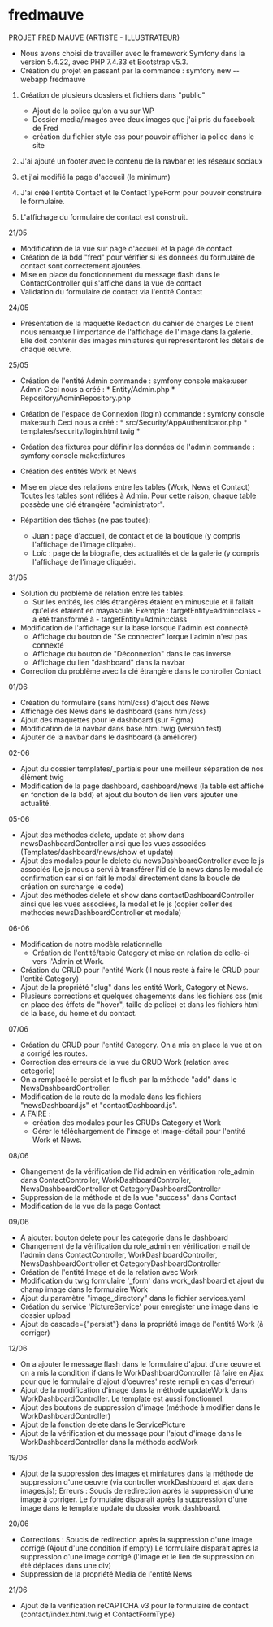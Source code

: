 # fredmauve

PROJET FRED MAUVE (ARTISTE - ILLUSTRATEUR)

- Nous avons choisi de travailler avec le framework Symfony dans la version 5.4.22, avec PHP 7.4.33 et Bootstrap v5.3.
- Création du projet en passant par la commande : symfony new --webapp fredmauve

1. Création de plusieurs dossiers et fichiers dans "public"
    - Ajout de la police qu'on a vu sur WP
    - Dossier media/images avec deux images que j'ai pris du facebook de Fred
    - création du fichier style css pour pouvoir afficher la police dans le site

2. J'ai ajouté un footer avec le contenu de la navbar et les réseaux sociaux
3. et j'ai modifié la page d'accueil (le minimum)
4. J'ai créé l'entité Contact et le ContactTypeForm pour pouvoir construire le formulaire.
5. L'affichage du formulaire de contact est construit.

21/05
- Modification de la vue sur page d'accueil et la page de contact
- Création de la bdd "fred" pour vérifier si les données du formulaire de contact sont correctement ajoutées.
- Mise en place du fonctionnement du message flash dans le ContactController qui s'affiche dans la vue de contact
- Validation du formulaire de contact via l'entité Contact

24/05
- Présentation de la maquette
    Redaction du cahier de charges
    Le client nous remarque l'importance de l'affichage de l'image dans la galerie. Elle doit contenir des images miniatures qui représenteront les détails de chaque œuvre.

25/05
- Création de l'entité Admin
    commande : symfony console make:user Admin
    Ceci nous a créé :
        * Entity/Admin.php
        * Repository/AdminRepository.php
- Création de l'espace de Connexion (login)
    commande : symfony console make:auth
    Ceci nous a créé :
        * src/Security/AppAuthenticator.php
        * templates/security/login.html.twig
        *
- Création des fixtures pour définir les données de l'admin
    commande : symfony console make:fixtures

- Création des entités Work et News
- Mise en place des relations entre les tables (Work, News et Contact)
    Toutes les tables sont réliées à Admin. Pour cette raison, chaque table possède une clé étrangère "administrator".
- Répartition des tâches (ne pas toutes):
    - Juan : page d'accueil, de contact et de la boutique (y compris l'affichage de l'image cliquée).
    - Loïc : page de la biografie, des actualités et de la galerie (y compris l'affichage de l'image cliquée).

31/05
- Solution du problème de relation entre les tables.
    - Sur les entités, les clés étrangères étaient en minuscule et il fallait qu'elles étaient en mayascule.
        Exemple : targetEntity=admin::class - a été transformé à -
                  targetEntity=Admin::class
- Modification de l'affichage sur la base lorsque l'admin est connecté.
    - Affichage du bouton de "Se connecter" lorque l'admin n'est pas connexté
    - Affichage du bouton de "Déconnexion" dans le cas inverse.
    - Affichage du lien "dashboard" dans la navbar
- Correction du problème avec la clé étrangère dans le controller Contact

01/06
- Création du formulaire (sans html/css) d'ajout des News
- Affichage des News dans le dashboard (sans html/css)
- Ajout des maquettes pour le dashboard (sur Figma)
- Modification de la navbar dans base.html.twig (version test)
- Ajouter de la navbar dans le dashboard (à améliorer)

02-06
- Ajout du dossier templates/_partials pour une meilleur séparation de nos élément twig
- Modification de la page dashboard, dashboard/news (la table est affiché en fonction de la bdd) et ajout du bouton de lien vers ajouter une actualité.

05-06
- Ajout des méthodes delete, update et show dans newsDashboardController ainsi que les vues associées (Templates/dashboard/news/show et update)
- Ajout des modales pour le delete du newsDashboardController avec le js associés (Le js nous a servi à transférer l'id de la news dans le modal de confirmation car si on fait le modal directement dans la boucle de création on surcharge le code)
- Ajout des méthodes delete et show dans contactDashboardController ainsi que les vues associées, la modal et le js (copier coller des methodes newsDashboardController et modale)

06-06
- Modification de notre modèle relationnelle
    - Création de l'entité/table Category et mise en relation de celle-ci vers l'Admin et Work.
- Création du CRUD pour l'entité Work (Il nous reste à faire le CRUD pour l'entité Category)
- Ajout de la propriété "slug" dans les entité Work, Category et News.
- Plusieurs corrections et quelques chagements dans les fichiers css (mis en place des éffets de "hover", taille de police) et dans les fichiers html de la base, du home et du contact.

07/06
- Création du CRUD pour l'entité Category. On a mis en place la vue et on a corrigé les routes.
- Correction des erreurs de la vue du CRUD Work (relation avec categorie)
- On a remplacé le persist et le flush par la méthode "add" dans le NewsDashboardController.
- Modification de la route de la modale dans les fichiers "newsDashboard.js" et "contactDashboard.js".
- A FAIRE :
    - création des modales pour les CRUDs Category et Work
    - Gérer le téléchargement de l'image et image-détail pour l'entité Work et News.

08/06
- Changement de la vérification de l'id admin en vérification role_admin dans ContactController, WorkDashboardController, NewsDashboardController et CategoryDashboardController
- Suppression de la méthode et de la vue "success" dans Contact
- Modification de la vue de la page Contact

09/06
- A ajouter: bouton delete pour les catégorie dans le dashboard
- Changement de la vérification du role_admin en vérification email de l'admin dans ContactController, WorkDashboardController, NewsDashboardController et CategoryDashboardController
- Création de l'entité Image et de la relation avec Work
- Modification du twig formulaire '_form' dans work_dashboard et ajout du champ image dans le formulaire Work
- Ajout du paramètre "image_directory" dans le fichier services.yaml
- Création du service 'PictureService' pour enregister une image dans le dossier upload
- Ajout de cascade={"persist"} dans la propriété image de l'entité Work (à corriger)

12/06
- On a ajouter le message flash dans le formulaire d'ajout d'une œuvre et on a mis la condition if dans le WorkDashboardController (à faire en Ajax pour que le formulaire d'ajout d'oeuvres' reste rempli en cas d'erreur)
- Ajout de la modification d'image dans la méthode updateWork dans WorkDashboardController. Le template est aussi fonctionnel.
- Ajout des boutons de suppression d'image (méthode à modifier dans le WorkDashboardController)
- Ajout de la fonction delete dans le ServicePicture
- Ajout de la vérification et du message pour l'ajout d'image dans le WorkDashboardController dans la méthode addWork

19/06
- Ajout de la suppression des images et miniatures dans la méthode de suppression d'une oeuvre (via controller workDashboard et ajax dans images.js); 
Erreurs : 
    Soucis de redirection après la suppression d'une image à corriger. 
    Le formulaire disparait après la suppression d'une image dans le template update du dossier work_dashboard.

20/06
- Corrections : 
    Soucis de redirection après la suppression d'une image corrigé (Ajout d'une condition if empty)
    Le formulaire disparait après la suppression d'une image corrigé (l'image et le lien de suppression on été déplacés dans une div)
- Suppression de la propriété Media de l'entité News

21/06
- Ajout de la verification reCAPTCHA v3 pour le formulaire de contact (contact/index.html.twig et ContactFormType)